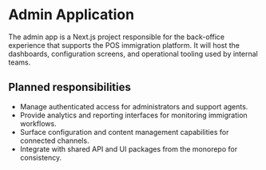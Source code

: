 # Admin Application

The admin app is a Next.js project responsible for the back-office experience that supports the POS immigration platform. It will host the dashboards, configuration screens, and operational tooling used by internal teams.

## Planned responsibilities
- Manage authenticated access for administrators and support agents.
- Provide analytics and reporting interfaces for monitoring immigration workflows.
- Surface configuration and content management capabilities for connected channels.
- Integrate with shared API and UI packages from the monorepo for consistency.
